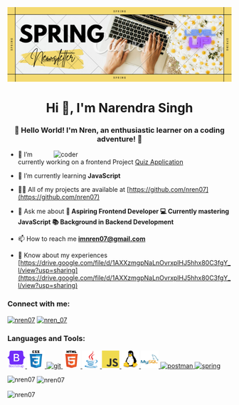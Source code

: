 ![](https://github.com/nren07/nren07/blob/main/Newsletter.png)
<h1 align="center">Hi 👋, I'm Narendra Singh</h1>
<h3 align="center">👋 Hello World! I'm Nren, an enthusiastic learner on a coding adventure! 🚀</h3>
<img align="right" width="400px" alt="coder" src="https://user-images.githubusercontent.com/55389276/140866485-8fb1c876-9a8f-4d6a-98dc-08c4981eaf70.gif">
<!-- <p align="left"> <img src="https://komarev.com/ghpvc/?username=nren07&label=Profile%20views&color=0e75b6&style=flat" alt="nren07" /> </p>

<p align="left"> <a href="https://github.com/ryo-ma/github-profile-trophy"><img src="https://github-profile-trophy.vercel.app/?username=nren07" alt="nren07" /></a> </p>

<p align="left"> <a href="https://twitter.com/" target="blank"><img src="https://img.shields.io/twitter/follow/?logo=twitter&style=for-the-badge" alt="" /></a> </p> -->

- 🔭 I’m currently working on a frontend Project [Quiz Application](https://github.com/nren07/Quiz-Application)

- 🌱 I’m currently learning **JavaScript**

- 👨‍💻 All of my projects are available at [https://github.com/nren07](https://github.com/nren07)

- 💬 Ask me about **🚀 Aspiring Frontend Developer 💻 Currently mastering JavaScript 📚 Background in Backend Development**

- 📫 How to reach me **imnren07@gmail.com**

- 📄 Know about my experiences [https://drive.google.com/file/d/1AXXzmgpNaLnOvrxplHJ5hhx80C3fgY_l/view?usp=sharing](https://drive.google.com/file/d/1AXXzmgpNaLnOvrxplHJ5hhx80C3fgY_l/view?usp=sharing)

<h3 align="left">Connect with me:</h3>
<p align="left">
<a href="https://linkedin.com/in/nren07" target="blank"><img align="center" src="https://raw.githubusercontent.com/rahuldkjain/github-profile-readme-generator/master/src/images/icons/Social/linked-in-alt.svg" alt="nren07" height="30" width="40" /></a>
<a href="https://www.leetcode.com/nren_07" target="blank"><img align="center" src="https://raw.githubusercontent.com/rahuldkjain/github-profile-readme-generator/master/src/images/icons/Social/leet-code.svg" alt="nren_07" height="30" width="40" /></a>
</p>

<h3 align="left">Languages and Tools:</h3>
<p align="left"> <a href="https://getbootstrap.com" target="_blank" rel="noreferrer"> <img src="https://raw.githubusercontent.com/devicons/devicon/master/icons/bootstrap/bootstrap-plain-wordmark.svg" alt="bootstrap" width="40" height="40"/> </a> <a href="https://www.w3schools.com/css/" target="_blank" rel="noreferrer"> <img src="https://raw.githubusercontent.com/devicons/devicon/master/icons/css3/css3-original-wordmark.svg" alt="css3" width="40" height="40"/> </a> <a href="https://git-scm.com/" target="_blank" rel="noreferrer"> <img src="https://www.vectorlogo.zone/logos/git-scm/git-scm-icon.svg" alt="git" width="40" height="40"/> </a> <a href="https://www.w3.org/html/" target="_blank" rel="noreferrer"> <img src="https://raw.githubusercontent.com/devicons/devicon/master/icons/html5/html5-original-wordmark.svg" alt="html5" width="40" height="40"/> </a> <a href="https://www.java.com" target="_blank" rel="noreferrer"> <img src="https://raw.githubusercontent.com/devicons/devicon/master/icons/java/java-original.svg" alt="java" width="40" height="40"/> </a> <a href="https://developer.mozilla.org/en-US/docs/Web/JavaScript" target="_blank" rel="noreferrer"> <img src="https://raw.githubusercontent.com/devicons/devicon/master/icons/javascript/javascript-original.svg" alt="javascript" width="40" height="40"/> </a> <a href="https://www.linux.org/" target="_blank" rel="noreferrer"> <img src="https://raw.githubusercontent.com/devicons/devicon/master/icons/linux/linux-original.svg" alt="linux" width="40" height="40"/> </a> <a href="https://www.mysql.com/" target="_blank" rel="noreferrer"> <img src="https://raw.githubusercontent.com/devicons/devicon/master/icons/mysql/mysql-original-wordmark.svg" alt="mysql" width="40" height="40"/> </a> <a href="https://postman.com" target="_blank" rel="noreferrer"> <img src="https://www.vectorlogo.zone/logos/getpostman/getpostman-icon.svg" alt="postman" width="40" height="40"/> </a> <a href="https://spring.io/" target="_blank" rel="noreferrer"> <img src="https://www.vectorlogo.zone/logos/springio/springio-icon.svg" alt="spring" width="40" height="40"/> </a> </p>

<p><img align="left" src="https://github-readme-stats.vercel.app/api/top-langs?username=nren07&show_icons=true&locale=en&layout=compact" alt="nren07" /></p>

<p>&nbsp;<img align="center" src="https://github-readme-stats.vercel.app/api?username=nren07&show_icons=true&locale=en" alt="nren07" /></p>

<p><img align="center" src="https://github-readme-streak-stats.herokuapp.com/?user=nren07&" alt="nren07" /></p>

